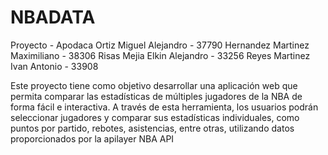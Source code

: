 # NBADATA

Proyecto - 
Apodaca Ortiz Miguel Alejandro - 37790
Hernandez Martinez Maximiliano - 38306
Risas Mejia Elkin Alejandro - 33256
Reyes Martinez Ivan Antonio - 33908

Este proyecto tiene como objetivo desarrollar una aplicación web que permita comparar
las estadísticas de múltiples jugadores de la NBA de forma fácil e interactiva. A través
de esta herramienta, los usuarios podrán seleccionar jugadores y comparar sus
estadísticas individuales, como puntos por partido, rebotes, asistencias, entre otras,
utilizando datos proporcionados por la apilayer NBA API
